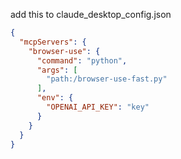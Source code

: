 add this to claude_desktop_config.json
```json
{
  "mcpServers": {
    "browser-use": {
      "command": "python",
      "args": [
        "path:/browser-use-fast.py"
      ],
      "env": {
        "OPENAI_API_KEY": "key"        
      }
    }    
  }
}
```
